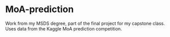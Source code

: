 # MoA-prediction
Work from my MSDS degree, part of the final project for my capstone class. Uses data from the Kaggle MoA prediction competition.
